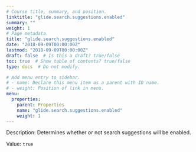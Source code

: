 ```yaml
---
# Course title, summary, and position.
linktitle: "glide.search.suggestions.enabled"
summary: ""
weight: 1
# Page metadata.
title: "glide.search.suggestions.enabled"
date: "2018-09-09T00:00:00Z"
lastmod: "2018-09-09T00:00:00Z"
draft: false  # Is this a draft? true/false
toc: true  # Show table of contents? true/false
type: docs  # Do not modify.

# Add menu entry to sidebar.
# - name: Declare this menu item as a parent with ID name.
# - weight: Position of link in menu.
menu:
  properties:
    parent: Properties
    name: "glide.search.suggestions.enabled"
    weight: 1
---
```


Description: Determines whether or not search suggestions will be enabled.


Value: `true`